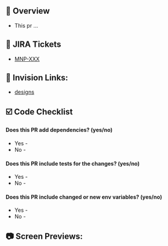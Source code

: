 <!---
Fill out the following
NOTE: Code Owners will automatically be added to every PR
-->

## :round_pushpin: Overview
<!--- Describe your changes in detail -->
* This pr ...

## :ticket: JIRA Tickets
<!--- All work should have an associated ticket in JIRA -->
* [MNP-XXX](https://mynilpay.atlassian.net/browse/MNP-XXX)

## :art: Invision Links:
<!--- Links to design assets -->
* [designs](INSERT_URL_HERE)

## :ballot_box_with_check: Code Checklist
#### **Does this PR add dependencies? (yes/no)**
<!--- If yes, explain which and how they are used -->
* Yes -
* No -

#### **Does this PR include tests for the changes? (yes/no)**
<!--- If no, explain why -->
* Yes -
* No -

#### **Does this PR include changed or new env variables? (yes/no)**
<!--- If yes, has work been assigned to update the deployed environemnts? -->
* Yes -
* No -

## :camera: Screen Previews:
<!-- For Screen Previews we have historically used Giphy Capture -->
<!-- https://giphy.com/apps/giphycapture -->

